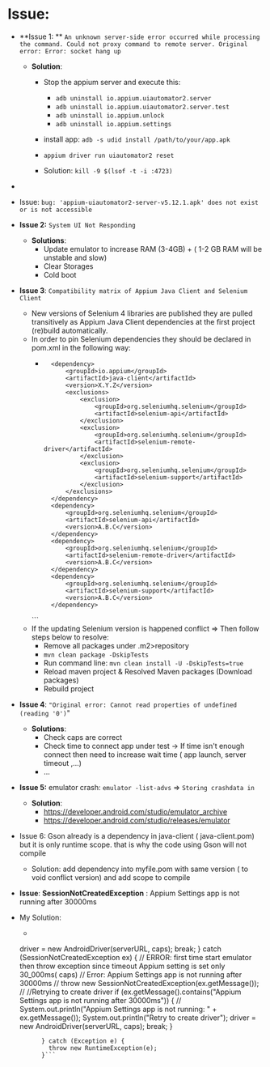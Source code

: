 # Issue:

- **Issue 1:
  ** `An unknown server-side error occurred while processing the command. Could not proxy command to remote server. Original
  error: Error: socket hang up`

    - **Solution**:
        - Stop the appium server and execute this:
            - `adb uninstall io.appium.uiautomator2.server`
            - `adb uninstall io.appium.uiautomator2.server.test`
            - `adb uninstall io.appium.unlock`
            - `adb uninstall io.appium.settings`
        - install app: `adb -s udid install /path/to/your/app.apk`

        - `appium driver run uiautomator2 reset`
        - Solution: `kill -9 $(lsof -t -i :4723)`
-
- Issue: `bug: 'appium-uiautomator2-server-v5.12.1.apk' does not exist or is not accessible`

- **Issue 2:**  `System UI Not Responding`
    - **Solutions**:
        - Update emulator to increase RAM (3-4GB) + ( 1-2 GB RAM will be unstable and slow)
        - Clear Storages
        - Cold boot

- **Issue 3**: `Compatibility matrix of Appium Java Client and Selenium Client`
    - New versions of Selenium 4 libraries are published they are pulled transitively as Appium Java Client dependencies
      at the first project (re)build automatically.
    - In order to pin Selenium dependencies they should be declared in pom.xml in the following way:
        - ```<dependencies>
            <dependency>
                <groupId>io.appium</groupId>
                <artifactId>java-client</artifactId>
                <version>X.Y.Z</version>
                <exclusions>
                    <exclusion>
                        <groupId>org.seleniumhq.selenium</groupId>
                        <artifactId>selenium-api</artifactId>
                    </exclusion>
                    <exclusion>
                        <groupId>org.seleniumhq.selenium</groupId>
                        <artifactId>selenium-remote-driver</artifactId>
                    </exclusion>
                    <exclusion>
                        <groupId>org.seleniumhq.selenium</groupId>
                        <artifactId>selenium-support</artifactId>
                    </exclusion>
                </exclusions>
            </dependency>
            <dependency>
                <groupId>org.seleniumhq.selenium</groupId>
                <artifactId>selenium-api</artifactId>
                <version>A.B.C</version>
            </dependency>
            <dependency>
                <groupId>org.seleniumhq.selenium</groupId>
                <artifactId>selenium-remote-driver</artifactId>
                <version>A.B.C</version>
            </dependency>
            <dependency>
                <groupId>org.seleniumhq.selenium</groupId>
                <artifactId>selenium-support</artifactId>
                <version>A.B.C</version>
            </dependency>
      </dependencies>```
    - If the updating Selenium version is happened conflict => Then follow steps below to resolve:
        - Remove all packages under .m2>repository
        - `mvn clean package -DskipTests`
        - Run command line: `mvn clean install -U -DskipTests=true`
        - Reload maven project & Resolved Maven packages (Download packages)
        - Rebuild project

- **Issue 4**: `"Original error: Cannot read properties of undefined (reading '0')`"
    - **Solutions**:
        - Check caps are correct
        - Check time to connect app under test -> If time isn't enough connect then need to increase wait time ( app
          launch, server timeout ,...)
        - ...
- **Issue 5:** emulator crash: `emulator -list-advs` => `Storing crashdata in`
    - **Solution**:
        - https://developer.android.com/studio/emulator_archive
        - https://developer.android.com/studio/releases/emulator
- Issue 6: Gson already is a dependency in java-client ( java-client.pom) but it is only runtime scope. that is why the
  code using Gson will not compile
    - Solution: add dependency into myfile.pom with same version ( to void conflict version) and add scope to compile
- **Issue**: **SessionNotCreatedException** : Appium Settings app is not running after 30000ms
- My Solution:
    - ```try {
  driver = new AndroidDriver(serverURL, caps);
  break;
  } catch (SessionNotCreatedException ex) {
  // ERROR: first time start emulator then throw exception since timeout Appium setting is set only 30_000ms( caps)
  // Error: Appium Settings app is not running after 30000ms
  // throw new SessionNotCreatedException(ex.getMessage());
  // //Retrying to create driver
  if (ex.getMessage().contains("Appium Settings app is not running after 30000ms")) {
  // System.out.println("Appium Settings app is not running: " + ex.getMessage());
  System.out.println("Retry to create driver");
  driver = new AndroidDriver(serverURL, caps);
  break;
  }

            } catch (Exception e) {
              throw new RuntimeException(e);
            }```

